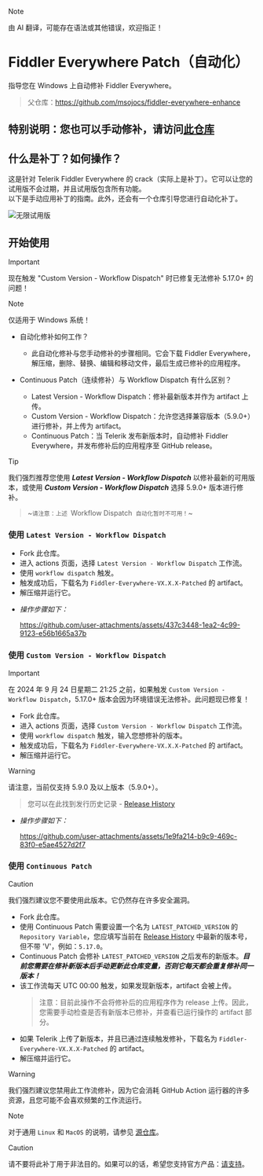 > [!NOTE]
> 由 AI 翻译，可能存在语法或其他错误，欢迎指正！

# Fiddler Everywhere Patch（自动化）
指导您在 Windows 上自动修补 Fiddler Everywhere。
> 父仓库：https://github.com/msojocs/fiddler-everywhere-enhance

## 特别说明：您也可以手动修补，请访问[此仓库](https://github.com/sipsuru/fiddler-everywhere-patch-manual)

## 什么是补丁？如何操作？
这是针对 Telerik Fiddler Everywhere 的 crack（实际上是补丁）。它可以让您的试用版不会过期，并且试用版包含所有功能。  
以下是手动应用补丁的指南。此外，还会有一个仓库引导您进行自动化补丁。

![无限试用版](https://github.com/user-attachments/assets/e9c83778-27fa-456a-96e6-07bb0cd7f4ad)

## 开始使用

> [!IMPORTANT]
> 现在触发 "Custom Version - Workflow Dispatch" 时已修复无法修补 5.17.0+ 的问题！

> [!NOTE]
> 仅适用于 Windows 系统！

* 自动化修补如何工作？
   - 此自动化修补与您手动修补的步骤相同。它会下载 Fiddler Everywhere，解压缩，删除、替换、编辑和移动文件，最后生成已修补的应用程序。

* Continuous Patch（连续修补）与 Workflow Dispatch 有什么区别？
   - Latest Version - Workflow Dispatch：修补最新版本并作为 artifact 上传。
   - Custom Version - Workflow Dispatch：允许您选择兼容版本（5.9.0+）进行修补，并上传为 artifact。
   - Continuous Patch：当 Telerik 发布新版本时，自动修补 Fiddler Everywhere，并发布修补后的应用程序至 GitHub release。

> [!TIP]
> 我们强烈推荐您使用 ***Latest Version - Workflow Dispatch*** 以修补最新的可用版本，或使用 ***Custom Version - Workflow Dispatch*** 选择 5.9.0+ 版本进行修补。

> ~`请注意：上述 `Workflow Dispatch` 自动化暂时不可用！`~

### 使用 `Latest Version - Workflow Dispatch`
  - Fork 此仓库。
  - 进入 actions 页面，选择 `Latest Version - Workflow Dispatch` 工作流。
  - 使用 `workflow dispatch` 触发。
  - 触发成功后，下载名为 `Fiddler-Everywhere-VX.X.X-Patched` 的 artifact。
  - 解压缩并运行它。

  * *操作步骤如下：*

    https://github.com/user-attachments/assets/437c3448-1ea2-4c99-9123-e56b1665a37b

### 使用 `Custom Version - Workflow Dispatch`

> [!IMPORTANT]
> 在 2024 年 9 月 24 日星期二 21:25 之前，如果触发 `Custom Version - Workflow Dispatch`，5.17.0+ 版本会因为环境错误无法修补。此问题现已修复！

  - Fork 此仓库。
  - 进入 actions 页面，选择 `Custom Version - Workflow Dispatch` 工作流。
  - 使用 `workflow dispatch` 触发，输入您想修补的版本。
  - 触发成功后，下载名为 `Fiddler-Everywhere-VX.X.X-Patched` 的 artifact。
  - 解压缩并运行它。

  > [!WARNING]
  > 请注意，当前仅支持 5.9.0 及以上版本（5.9.0+）。

  > 您可以在此找到发行历史记录 - [Release History](https://www.telerik.com/support/whats-new/fiddler-everywhere/release-history)

  * *操作步骤如下：*

    https://github.com/user-attachments/assets/1e9fa214-b9c9-469c-83f0-e5ae4527d2f7

### 使用 `Continuous Patch`
> [!CAUTION]
> 我们强烈建议您不要使用此版本。它仍然存在许多安全漏洞。

  - Fork 此仓库。
  - 使用 Continuous Patch 需要设置一个名为 `LATEST_PATCHED_VERSION` 的 `Repository Variable`，您应填写当前在 [Release History](https://www.telerik.com/support/whats-new/fiddler-everywhere/release-history) 中最新的版本号，但不带 'V'，例如：`5.17.0`。
  - Continuous Patch 会修补 `LATEST_PATCHED_VERSION` 之后发布的新版本。***目前您需要在修补新版本后手动更新此仓库变量，否则它每天都会重复修补同一版本！***
  - 该工作流每天 UTC 00:00 触发，如果发现新版本，artifact 会被上传。
    > 注意：目前此操作不会将修补后的应用程序作为 release 上传。因此，您需要手动检查是否有新版本已修补，并查看已运行操作的 artifact 部分。
  - 如果 Telerik 上传了新版本，并且已通过连续触发修补，下载名为 `Fiddler-Everywhere-VX.X.X-Patched` 的 artifact。
  - 解压缩并运行它。

  > [!WARNING]
  > 我们强烈建议您禁用此工作流修补，因为它会消耗 GitHub Action 运行器的许多资源，且您可能不会喜欢频繁的工作流运行。

> [!NOTE]
> 对于通用 `Linux` 和 `MacOS` 的说明，请参见 [源仓库](https://github.com/msojocs/fiddler-everywhere-enhance)。

> [!CAUTION]
> 请不要将此补丁用于非法目的。如果可以的话，希望您支持官方产品：[请支持](https://www.telerik.com/purchase/fiddler)。
